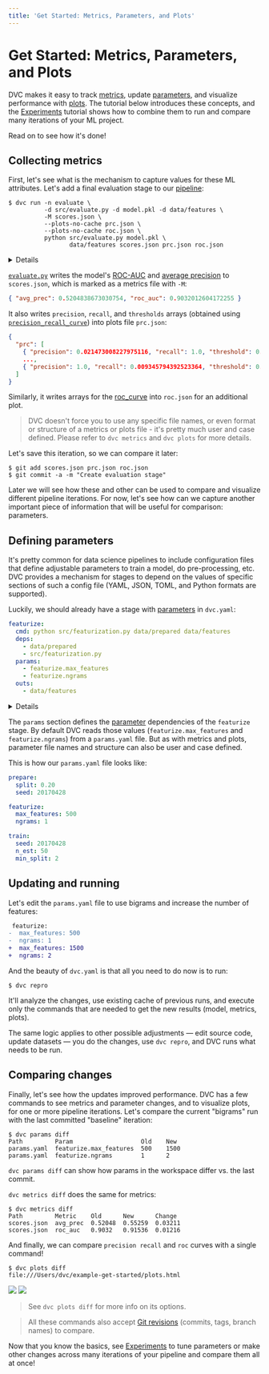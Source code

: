 ```yaml
---
title: 'Get Started: Metrics, Parameters, and Plots'
---
```


# Get Started: Metrics, Parameters, and Plots

DVC makes it easy to track [metrics](/doc/command-reference/metrics), update
[parameters](/doc/command-reference/params), and visualize performance with
[plots](/doc/command-reference/plots). The tutorial below introduces these
concepts, and the [Experiments](/doc/start/experiments) tutorial shows how to
combine them to run and compare many iterations of your ML project.

Read on to see how it's done!

## Collecting metrics

First, let's see what is the mechanism to capture values for these ML
attributes. Let's add a final evaluation stage to our
[pipeline](/doc/start/data-pipelines#dependency-graphs-dags):

```dvc
$ dvc run -n evaluate \
          -d src/evaluate.py -d model.pkl -d data/features \
          -M scores.json \
          --plots-no-cache prc.json \
          --plots-no-cache roc.json \
          python src/evaluate.py model.pkl \
                 data/features scores.json prc.json roc.json
```

<details>

### 💡 Expand to see what happens under the hood.

The `-M` option here specifies a metrics file, while `--plots-no-cache`
specifies a plots file produced by this stage that will not be
<abbr>cached</abbr> by DVC. `dvc run` generates a new stage in the `dvc.yaml`
file:

```yaml
evaluate:
  cmd: python src/evaluate.py model.pkl data/features ...
  deps:
    - data/features
    - model.pkl
    - src/evaluate.py
  metrics:
    - scores.json:
        cache: false
  plots:
    - prc.json:
        cache: false
    - roc.json:
        cache: false
```

The biggest difference to previous stages in our pipeline is in two new
sections: `metrics` and `plots`. These are used to mark certain files containing
ML "telemetry". Metrics files contain scalar values (e.g. `AUC`) and plots files
contain matrices and data series (e.g. `ROC curves` or model loss plots) that
are meant to be visualized and compared.

> With `cache: false`, DVC skips caching the output, as we want `scores.json`,
> `prc.json`, and `roc.json` to be versioned by Git.

</details>

[`evaluate.py`](https://github.com/iterative/example-get-started/blob/master/src/evaluate.py)
writes the model's
[ROC-AUC](https://scikit-learn.org/stable/modules/model_evaluation.html#receiver-operating-characteristic-roc)
and
[average precision](https://scikit-learn.org/stable/modules/model_evaluation.html#precision-recall-and-f-measures)
to `scores.json`, which is marked as a metrics file with `-M`:

```json
{ "avg_prec": 0.5204838673030754, "roc_auc": 0.9032012604172255 }
```

It also writes `precision`, `recall`, and `thresholds` arrays (obtained using
[`precision_recall_curve`](https://scikit-learn.org/stable/modules/generated/sklearn.metrics.precision_recall_curve.html))
into plots file `prc.json`:

```json
{
  "prc": [
    { "precision": 0.021473008227975116, "recall": 1.0, "threshold": 0.0 },
    ...,
    { "precision": 1.0, "recall": 0.009345794392523364, "threshold": 0.6 }
  ]
}
```

Similarly, it writes arrays for the
[roc_curve](https://scikit-learn.org/stable/modules/generated/sklearn.metrics.roc_curve.html)
into `roc.json` for an additional plot.

> DVC doesn't force you to use any specific file names, or even format or
> structure of a metrics or plots file - it's pretty much user and case defined.
> Please refer to `dvc metrics` and `dvc plots` for more details.

Let's save this iteration, so we can compare it later:

```dvc
$ git add scores.json prc.json roc.json
$ git commit -a -m "Create evaluation stage"
```

Later we will see how these and other can be used to compare and visualize
different pipeline iterations. For now, let's see how can we capture another
important piece of information that will be useful for comparison: parameters.

## Defining parameters

It's pretty common for data science pipelines to include configuration files
that define adjustable parameters to train a model, do pre-processing, etc. DVC
provides a mechanism for stages to depend on the values of specific sections of
such a config file (YAML, JSON, TOML, and Python formats are supported).

Luckily, we should already have a stage with
[parameters](/doc/command-reference/params) in `dvc.yaml`:

```yaml
featurize:
  cmd: python src/featurization.py data/prepared data/features
  deps:
    - data/prepared
    - src/featurization.py
  params:
    - featurize.max_features
    - featurize.ngrams
  outs:
    - data/features
```

<details>

### 💡 Expand to recall how it was generated.

The `featurize` stage
[was created](/doc/start/data-pipelines#dependency-graphs-dags) with this
`dvc run` command. Notice the argument sent to the `-p` option (short for
`--params`):

```dvc
$ dvc run -n featurize \
          -p featurize.max_features,featurize.ngrams \
          -d src/featurization.py -d data/prepared \
          -o data/features \
          python src/featurization.py data/prepared data/features
```

</details>

The `params` section defines the [parameter](/doc/command-reference/params)
dependencies of the `featurize` stage. By default DVC reads those values
(`featurize.max_features` and `featurize.ngrams`) from a `params.yaml` file. But
as with metrics and plots, parameter file names and structure can also be user
and case defined.

This is how our `params.yaml` file looks like:

```yaml
prepare:
  split: 0.20
  seed: 20170428

featurize:
  max_features: 500
  ngrams: 1

train:
  seed: 20170428
  n_est: 50
  min_split: 2
```

## Updating and running

Let's edit the `params.yaml` file to use bigrams and increase the number of
features:

```diff
 featurize:
-  max_features: 500
-  ngrams: 1
+  max_features: 1500
+  ngrams: 2
```

And the beauty of `dvc.yaml` is that all you need to do now is to run:

```dvc
$ dvc repro
```

It'll analyze the changes, use existing cache of previous runs, and execute only
the commands that are needed to get the new results (model, metrics, plots).

The same logic applies to other possible adjustments — edit source code, update
datasets — you do the changes, use `dvc repro`, and DVC runs what needs to be
run.

## Comparing changes

Finally, let's see how the updates improved performance. DVC has a few commands
to see metrics and parameter changes, and to visualize plots, for one or more
pipeline iterations. Let's compare the current "bigrams" run with the last
committed "baseline" iteration:

```dvc
$ dvc params diff
Path         Param                   Old    New
params.yaml  featurize.max_features  500    1500
params.yaml  featurize.ngrams        1      2
```

`dvc params diff` can show how params in the workspace differ vs. the last
commit.

`dvc metrics diff` does the same for metrics:

```dvc
$ dvc metrics diff
Path         Metric    Old      New      Change
scores.json  avg_prec  0.52048  0.55259  0.03211
scores.json  roc_auc   0.9032   0.91536  0.01216
```

And finally, we can compare `precision recall` and `roc` curves with a single
command!

```dvc
$ dvc plots diff
file:///Users/dvc/example-get-started/plots.html
```

![](/img/plots_prc_get_started.svg) ![](/img/plots_roc_get_started.svg)

> See `dvc plots diff` for more info on its options.

> All these commands also accept
> [Git revisions](https://git-scm.com/docs/gitrevisions) (commits, tags, branch
> names) to compare.

Now that you know the basics, see [Experiments](/doc/start/experiments) to tune
parameters or make other changes across many iterations of your pipeline and
compare them all at once!
